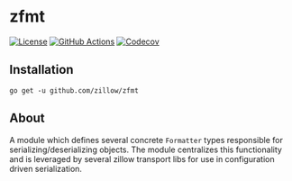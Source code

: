 # zfmt

[![License](https://img.shields.io/github/license/zillow/zfmt)](https://github.com/zillow/zfmt/blob/main/LICENSE)
[![GitHub Actions](https://github.com/zillow/zfmt/actions/workflows/go.yml/badge.svg)](https://github.com/zillow/zfmt/actions/workflows/go.yml)
[![Codecov](https://codecov.io/gh/zillow/zfmt/branch/main/graph/badge.svg?token=STRT8T67YP)](https://codecov.io/gh/zillow/zfmt)

## Installation

`go get -u github.com/zillow/zfmt`

## About

A module which defines several concrete `Formatter` types responsible for serializing/deserializing objects.
The module centralizes this functionality and is leveraged by several zillow transport libs for use in configuration
driven serialization.
